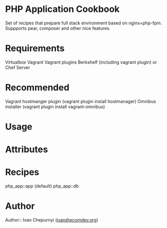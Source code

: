 # PHP Application Cookbook
Set of recipes that prepare full stack environment based on nginx+php-fpm. Suppports pear, composer and other nice features.

# Requirements
Virtualbox
Vagrant
Vagrant plugins
Berkshelf (including vagrant plugin) or Chef Server


# Recommended
Vagrant hostmanger plugin (vagrant plugin install hostmanager)
Omnibus installer (vagrant plugin install vagrant-omnibus)

# Usage

# Attributes

# Recipes
php_app::app (default)
php_app::db
# Author

Author:: Ivan Chepurnyi (ivan@ecomdev.org)
